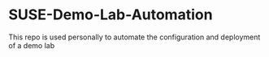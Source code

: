 # SUSE-Demo-Lab-Automation
This repo is used personally to automate the configuration and deployment of a demo lab
